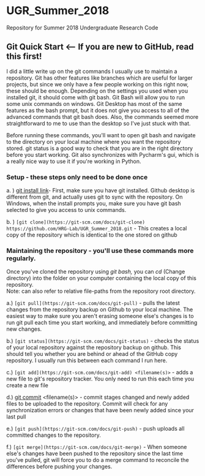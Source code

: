 # UGR_Summer_2018
Repository for Summer 2018 Undergraduate Research Code


## Git Quick Start <-- If you are new to GitHub, read this first!

I did a little write up on the git commands I usually use to maintain a repository. Git has other features like branches which are useful for larger projects, but since we only have a few people working on this right now, these should be enough. Depending on the settings you used when you installed git, it should come with git bash. Git Bash will allow you to run some unix commands on windows. Git Desktop has most of the same features as the bash prompt, but it does not give you access to all of the advanced commands that git bash does.  Also, the commands seemed more straightforward to me to use than the desktop so I've just stuck with that. 

Before running these commands, you'll want to open git bash and navigate to the directory on your local machine where you want the repository stored. git status is a good way to check that you are in the right directory before you start working. Git also synchronizes with Pycharm's gui, which is a really nice way to use it if you're working in Python. 

### Setup - these steps only need to be done once
a. ) [git install link](https://git-scm.com/downloads)- First, make sure you have git installed. Github desktop is different from git, and actually uses git to sync with the repository. On Windows, when the install prompts you, make sure you have git bash selected to give you access to unix commands. 
 
b. ) `[git clone](https://git-scm.com/docs/git-clone) https://github.com/HRG-Lab/UGR_Summer_2018.git` - This creates a local copy of the repository which is identical to the one stored on github


### Maintaining the repository - you'll use these commands more regularly. 
Once you've cloned the repository using *git bash,* you can *cd* (Change directory) into the folder on your computer containing the local copy of this repository. <br>
Note: <filenames> can also refer to relative file-paths from the repository root directory. 
  
a.) `[git pull](https://git-scm.com/docs/git-pull)` - pulls the latest changes from the repository backup on Github to your local machine. The easiest way to make sure you aren't erasing someone else's changes is to run git pull each time you start working, and immediately before committing new changes. 

b.) `[git status](https://git-scm.com/docs/git-status)` - checks the status of your local repository against the repository backup on github. This should tell you whether you are behind or ahead of the GitHub copy repository. I usually run this between each command I run here. 

c.) `[git add](https://git-scm.com/docs/git-add) <filename(s)>` - adds a new file to git's repository tracker. You only need to run this each time you create a new file

d.) [git commit](https://git-scm.com/docs/git-commit) <filename(s)> - commit stages changed and newly added files to be uploaded to the repository. Commit will check for any synchronization errors or changes that have been newly added since your last pull

e.) `[git push](https://git-scm.com/docs/git-push)` - push uploads all committed changes to the repository. 

f.) `[git merge](https://git-scm.com/docs/git-merge)` - When someone else's changes have been pushed to the repository since the last time you've pulled, git will force you to do a merge command to reconcile the differences before pushing your changes.  
